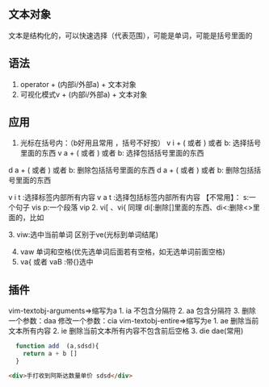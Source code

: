 ## 文本对象
文本是结构化的，可以快速选择（代表范围），可能是单词，可能是括号里面的

## 语法
1. operator + (内部i/外部a) + 文本对象
2. 可视化模式v + (内部i/外部a) + 文本对象
## 应用
1. 光标在括号内：（b好用且常用 ，括号不好按）
v i + ( 或者 ) 或者 b: 选择括号里面的东西
v a + ( 或者 ) 或者 b: 选择包括括号里面的东西

d a + ( 或者 ) 或者 b: 删除包括括号里面的东西
d a + ( 或者 ) 或者 b: 删除包括括号里面的东西

v i t :选择标签内部所有内容
v a t :选择包括标签内部所有内容
【不常用】：
s:一个句子  vis
p:一个段落  vip
2. vi[ 、vi{  同理  di[:删除[]里面的东西、di<:删除<>里面的，比如<div>
3. viw:选中当前单词 区别于ve(光标到单词结尾)

4. vaw 单词和空格(优先选单词后面若有空格，如无选单词前面空格)
5. va{ 或者 vaB :带{}选中 
## 插件
vim-textobj-arguments=>缩写为a 1. ia 不包含分隔符  2. aa  包含分隔符 3. 删除一个参数：daa 修改一个参数：cia
vim-textobj-entire=>缩写为e  1. ae 删除当前文本所有内容 2. ie 删除当前文本所有内容不包含前后空格   3. die dae(常用)
```js
  function add  (a,sdsd){
    return a + b []
  }
```

```html
<div>手打收到阿斯达数量单价 sdsd</div>
```